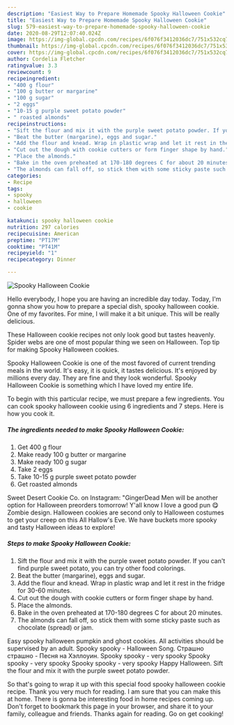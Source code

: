 ```yaml
---
description: "Easiest Way to Prepare Homemade Spooky Halloween Cookie"
title: "Easiest Way to Prepare Homemade Spooky Halloween Cookie"
slug: 579-easiest-way-to-prepare-homemade-spooky-halloween-cookie
date: 2020-08-29T12:07:40.024Z
image: https://img-global.cpcdn.com/recipes/6f076f3412036dc7/751x532cq70/spooky-halloween-cookie-recipe-main-photo.jpg
thumbnail: https://img-global.cpcdn.com/recipes/6f076f3412036dc7/751x532cq70/spooky-halloween-cookie-recipe-main-photo.jpg
cover: https://img-global.cpcdn.com/recipes/6f076f3412036dc7/751x532cq70/spooky-halloween-cookie-recipe-main-photo.jpg
author: Cordelia Fletcher
ratingvalue: 3.3
reviewcount: 9
recipeingredient:
- "400 g flour"
- "100 g butter or margarine"
- "100 g sugar"
- "2 eggs"
- "10-15 g purple sweet potato powder"
- " roasted almonds"
recipeinstructions:
- "Sift the flour and mix it with the purple sweet potato powder. If you can&#39;t find purple sweet potato, you can try other food colorings."
- "Beat the butter (margarine), eggs and sugar."
- "Add the flour and knead. Wrap in plastic wrap and let it rest in the fridge for 30-60 minutes."
- "Cut out the dough with cookie cutters or form finger shape by hand."
- "Place the almonds."
- "Bake in the oven preheated at 170-180 degrees C for about 20 minutes."
- "The almonds can fall off, so stick them with some sticky paste such as chocolate (spread) or jam."
categories:
- Recipe
tags:
- spooky
- halloween
- cookie

katakunci: spooky halloween cookie 
nutrition: 297 calories
recipecuisine: American
preptime: "PT17M"
cooktime: "PT41M"
recipeyield: "1"
recipecategory: Dinner

---
```



![Spooky Halloween Cookie](https://img-global.cpcdn.com/recipes/6f076f3412036dc7/751x532cq70/spooky-halloween-cookie-recipe-main-photo.jpg)

Hello everybody, I hope you are having an incredible day today. Today, I'm gonna show you how to prepare a special dish, spooky halloween cookie. One of my favorites. For mine, I will make it a bit unique. This will be really delicious.

These Halloween cookie recipes not only look good but tastes heavenly. Spider webs are one of most popular thing we seen on Halloween. Top tip for making Spooky Halloween cookies.

Spooky Halloween Cookie is one of the most favored of current trending meals in the world. It's easy, it is quick, it tastes delicious. It's enjoyed by millions every day. They are fine and they look wonderful. Spooky Halloween Cookie is something which I have loved my entire life.


To begin with this particular recipe, we must prepare a few ingredients. You can cook spooky halloween cookie using 6 ingredients and 7 steps. Here is how you cook it.

<!--inarticleads1-->

##### The ingredients needed to make Spooky Halloween Cookie:

1. Get 400 g flour
1. Make ready 100 g butter or margarine
1. Make ready 100 g sugar
1. Take 2 eggs
1. Take 10-15 g purple sweet potato powder
1. Get  roasted almonds


Sweet Desert Cookie Co. on Instagram: &#34;GingerDead Men will be another option for Halloween preorders tomorrow! Y&#39;all know I love a good pun 😋 Zombie design. Halloween cookies are second only to Halloween costumes to get your creep on this All Hallow&#39;s Eve. We have buckets more spooky and tasty Halloween ideas to explore! 

<!--inarticleads2-->

##### Steps to make Spooky Halloween Cookie:

1. Sift the flour and mix it with the purple sweet potato powder. If you can&#39;t find purple sweet potato, you can try other food colorings.
1. Beat the butter (margarine), eggs and sugar.
1. Add the flour and knead. Wrap in plastic wrap and let it rest in the fridge for 30-60 minutes.
1. Cut out the dough with cookie cutters or form finger shape by hand.
1. Place the almonds.
1. Bake in the oven preheated at 170-180 degrees C for about 20 minutes.
1. The almonds can fall off, so stick them with some sticky paste such as chocolate (spread) or jam.


Easy spooky halloween pumpkin and ghost cookies. All activities should be supervised by an adult. Spooky spooky - Halloween Song. Страшно страшно - Песня на Хэллоуин. Spooky spooky - very spooky Spooky spooky - very spooky Spooky spooky - very spooky Happy Halloween. Sift the flour and mix it with the purple sweet potato powder. 

So that's going to wrap it up with this special food spooky halloween cookie recipe. Thank you very much for reading. I am sure that you can make this at home. There is gonna be interesting food in home recipes coming up. Don't forget to bookmark this page in your browser, and share it to your family, colleague and friends. Thanks again for reading. Go on get cooking!
